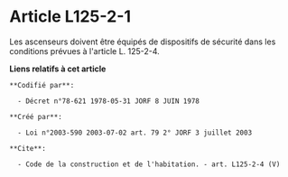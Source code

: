 # Article L125-2-1

Les ascenseurs doivent être équipés de dispositifs de sécurité dans les conditions prévues à l'article L. 125-2-4.

**Liens relatifs à cet article**

	**Codifié par**:

	  - Décret n°78-621 1978-05-31 JORF 8 JUIN 1978

	**Créé par**:

	  - Loi n°2003-590 2003-07-02 art. 79 2° JORF 3 juillet 2003

	**Cite**:

	  - Code de la construction et de l'habitation. - art. L125-2-4 (V)
